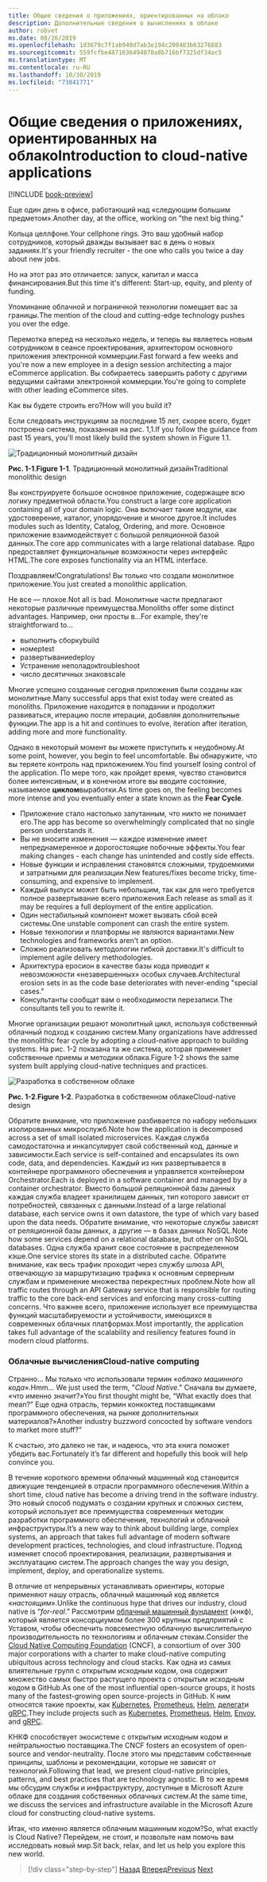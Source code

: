 ```yaml
---
title: Общие сведения о приложениях, ориентированных на облако
description: Дополнительные сведения о вычислениях в облаке
author: robvet
ms.date: 08/26/2019
ms.openlocfilehash: 1d3679c7f1ab940d7ab3e194c200483b63276883
ms.sourcegitcommit: 559fcfbe4871636494870a8b716bf7325df34ac5
ms.translationtype: MT
ms.contentlocale: ru-RU
ms.lasthandoff: 10/30/2019
ms.locfileid: "73841771"
---
```

# <a name="introduction-to-cloud-native-applications"></a><span data-ttu-id="ea27d-103">Общие сведения о приложениях, ориентированных на облако</span><span class="sxs-lookup"><span data-stu-id="ea27d-103">Introduction to cloud-native applications</span></span>

[!INCLUDE [book-preview](../../../includes/book-preview.md)]

<span data-ttu-id="ea27d-104">Еще один день в офисе, работающий над «следующим большим предметом».</span><span class="sxs-lookup"><span data-stu-id="ea27d-104">Another day, at the office, working on "the next big thing."</span></span>

<span data-ttu-id="ea27d-105">Кольца целлфоне.</span><span class="sxs-lookup"><span data-stu-id="ea27d-105">Your cellphone rings.</span></span> <span data-ttu-id="ea27d-106">Это ваш удобный набор сотрудников, который дважды вызывает вас в день о новых заданиях.</span><span class="sxs-lookup"><span data-stu-id="ea27d-106">It's your friendly recruiter - the one who calls you twice a day about new jobs.</span></span>

<span data-ttu-id="ea27d-107">Но на этот раз это отличается: запуск, капитал и масса финансирования.</span><span class="sxs-lookup"><span data-stu-id="ea27d-107">But this time it's different: Start-up, equity, and plenty of funding.</span></span>

<span data-ttu-id="ea27d-108">Упоминание облачной и пограничной технологии помещает вас за границы.</span><span class="sxs-lookup"><span data-stu-id="ea27d-108">The mention of the cloud and cutting-edge technology pushes you over the edge.</span></span>

<span data-ttu-id="ea27d-109">Перемотка вперед на несколько недель, и теперь вы являетесь новым сотрудником в сеансе проектирования, архитектором основного приложения электронной коммерции.</span><span class="sxs-lookup"><span data-stu-id="ea27d-109">Fast forward a few weeks and you're now a new employee in a design session architecting a major eCommerce application.</span></span> <span data-ttu-id="ea27d-110">Вы собираетесь завершить работу с другими ведущими сайтами электронной коммерции.</span><span class="sxs-lookup"><span data-stu-id="ea27d-110">You're going to complete with other leading eCommerce sites.</span></span>

<span data-ttu-id="ea27d-111">Как вы будете строить его?</span><span class="sxs-lookup"><span data-stu-id="ea27d-111">How will you build it?</span></span>

<span data-ttu-id="ea27d-112">Если следовать инструкциям за последние 15 лет, скорее всего, будет построена система, показанная на рис. 1,1.</span><span class="sxs-lookup"><span data-stu-id="ea27d-112">If you follow the guidance from past 15 years, you'll most likely build the system shown in Figure 1.1.</span></span>

![Традиционный монолитный дизайн](./media/monolithic-design.png)

<span data-ttu-id="ea27d-114">**Рис. 1-1**.</span><span class="sxs-lookup"><span data-stu-id="ea27d-114">**Figure 1-1**.</span></span> <span data-ttu-id="ea27d-115">Традиционный монолитный дизайн</span><span class="sxs-lookup"><span data-stu-id="ea27d-115">Traditional monolithic design</span></span>

<span data-ttu-id="ea27d-116">Вы конструируете большое основное приложение, содержащее всю логику предметной области.</span><span class="sxs-lookup"><span data-stu-id="ea27d-116">You construct a large core application containing all of your domain logic.</span></span> <span data-ttu-id="ea27d-117">Она включает такие модули, как удостоверение, каталог, упорядочение и многое другое.</span><span class="sxs-lookup"><span data-stu-id="ea27d-117">It includes modules such as Identity, Catalog, Ordering, and more.</span></span> <span data-ttu-id="ea27d-118">Основное приложение взаимодействует с большой реляционной базой данных.</span><span class="sxs-lookup"><span data-stu-id="ea27d-118">The core app communicates with a large relational database.</span></span> <span data-ttu-id="ea27d-119">Ядро предоставляет функциональные возможности через интерфейс HTML.</span><span class="sxs-lookup"><span data-stu-id="ea27d-119">The core exposes functionality via an HTML interface.</span></span>

<span data-ttu-id="ea27d-120">Поздравляем!</span><span class="sxs-lookup"><span data-stu-id="ea27d-120">Congratulations!</span></span>  <span data-ttu-id="ea27d-121">Вы только что создали монолитное приложение.</span><span class="sxs-lookup"><span data-stu-id="ea27d-121">You just created a monolithic application.</span></span>

<span data-ttu-id="ea27d-122">Не все — плохое.</span><span class="sxs-lookup"><span data-stu-id="ea27d-122">Not all is bad.</span></span> <span data-ttu-id="ea27d-123">Монолитные части предлагают некоторые различные преимущества.</span><span class="sxs-lookup"><span data-stu-id="ea27d-123">Monoliths offer some distinct advantages.</span></span> <span data-ttu-id="ea27d-124">Например, они просты в...</span><span class="sxs-lookup"><span data-stu-id="ea27d-124">For example, they're straightforward to...</span></span>

- <span data-ttu-id="ea27d-125">выполнить сборку</span><span class="sxs-lookup"><span data-stu-id="ea27d-125">build</span></span>
- <span data-ttu-id="ea27d-126">номер</span><span class="sxs-lookup"><span data-stu-id="ea27d-126">test</span></span>
- <span data-ttu-id="ea27d-127">развертывание</span><span class="sxs-lookup"><span data-stu-id="ea27d-127">deploy</span></span>
- <span data-ttu-id="ea27d-128">Устранение неполадок</span><span class="sxs-lookup"><span data-stu-id="ea27d-128">troubleshoot</span></span>
- <span data-ttu-id="ea27d-129">число десятичных знаков</span><span class="sxs-lookup"><span data-stu-id="ea27d-129">scale</span></span>

<span data-ttu-id="ea27d-130">Многие успешно созданные сегодня приложения были созданы как монолитные.</span><span class="sxs-lookup"><span data-stu-id="ea27d-130">Many successful apps that exist today were created as monoliths.</span></span> <span data-ttu-id="ea27d-131">Приложение находится в попадании и продолжит развиваться, итерацию после итерации, добавляя дополнительные функции.</span><span class="sxs-lookup"><span data-stu-id="ea27d-131">The app is a hit and continues to evolve, iteration after iteration, adding more and more functionality.</span></span>

<span data-ttu-id="ea27d-132">Однако в некоторый момент вы можете приступить к неудобному.</span><span class="sxs-lookup"><span data-stu-id="ea27d-132">At some point, however, you begin to feel uncomfortable.</span></span> <span data-ttu-id="ea27d-133">Вы обнаружите, что вы теряете контроль над приложением.</span><span class="sxs-lookup"><span data-stu-id="ea27d-133">You find yourself losing control of the application.</span></span> <span data-ttu-id="ea27d-134">По мере того, как пройдет время, чувство становится более интенсивным, и в конечном итоге вы вводите состояние, называемое **циклом**выработки.</span><span class="sxs-lookup"><span data-stu-id="ea27d-134">As time goes on, the feeling becomes more intense and you eventually enter a state known as the **Fear Cycle**.</span></span>

- <span data-ttu-id="ea27d-135">Приложение стало настолько запутанным, что никто не понимает его.</span><span class="sxs-lookup"><span data-stu-id="ea27d-135">The app has become so overwhelmingly complicated that no single person understands it.</span></span>
- <span data-ttu-id="ea27d-136">Вы не вносите изменения — каждое изменение имеет непреднамеренное и дорогостоящие побочные эффекты.</span><span class="sxs-lookup"><span data-stu-id="ea27d-136">You fear making changes - each change has unintended and costly side effects.</span></span>
- <span data-ttu-id="ea27d-137">Новые функции и исправления становятся сложными, трудоемкими и затратными для реализации.</span><span class="sxs-lookup"><span data-stu-id="ea27d-137">New features/fixes become tricky, time-consuming, and expensive to implement.</span></span>
- <span data-ttu-id="ea27d-138">Каждый выпуск может быть небольшим, так как для него требуется полное развертывание всего приложения.</span><span class="sxs-lookup"><span data-stu-id="ea27d-138">Each release as small as it may be requires a full deployment of the entire application.</span></span>
- <span data-ttu-id="ea27d-139">Один нестабильный компонент может вызвать сбой всей системы.</span><span class="sxs-lookup"><span data-stu-id="ea27d-139">One unstable component can crash the entire system.</span></span>
- <span data-ttu-id="ea27d-140">Новые технологии и платформы не являются вариантами.</span><span class="sxs-lookup"><span data-stu-id="ea27d-140">New technologies and frameworks aren't an option.</span></span>
- <span data-ttu-id="ea27d-141">Сложно реализовать методологии гибкой доставки.</span><span class="sxs-lookup"><span data-stu-id="ea27d-141">It's difficult to implement agile delivery methodologies.</span></span>
- <span data-ttu-id="ea27d-142">Архитектура еросион в качестве базы кода приводит к невозможности «незавершенных» особых случаев.</span><span class="sxs-lookup"><span data-stu-id="ea27d-142">Architectural erosion sets in as the code base deteriorates with never-ending "special cases."</span></span>
- <span data-ttu-id="ea27d-143">Консультанты сообщат вам о необходимости перезаписи.</span><span class="sxs-lookup"><span data-stu-id="ea27d-143">The consultants tell you to rewrite it.</span></span>

<span data-ttu-id="ea27d-144">Многие организации решают монолитный цикл, используя собственный облачный подход к созданию систем.</span><span class="sxs-lookup"><span data-stu-id="ea27d-144">Many organizations have addressed the monolithic fear cycle by adopting a cloud-native approach to building systems.</span></span> <span data-ttu-id="ea27d-145">На рис. 1-2 показана та же система, которая применяет собственные приемы и методики облака.</span><span class="sxs-lookup"><span data-stu-id="ea27d-145">Figure 1-2 shows the same system built applying cloud-native techniques and practices.</span></span>

![Разработка в собственном облаке](./media/cloud-native-design.png)

<span data-ttu-id="ea27d-147">**Рис. 1-2**.</span><span class="sxs-lookup"><span data-stu-id="ea27d-147">**Figure 1-2**.</span></span> <span data-ttu-id="ea27d-148">Разработка в собственном облаке</span><span class="sxs-lookup"><span data-stu-id="ea27d-148">Cloud-native design</span></span>

<span data-ttu-id="ea27d-149">Обратите внимание, что приложение разбивается по набору небольших изолированных микрослужб.</span><span class="sxs-lookup"><span data-stu-id="ea27d-149">Note how the application is decomposed across a set of small isolated microservices.</span></span> <span data-ttu-id="ea27d-150">Каждая служба самодостаточна и инкапсулирует свой собственный код, данные и зависимости.</span><span class="sxs-lookup"><span data-stu-id="ea27d-150">Each service is self-contained and encapsulates its own code, data, and dependencies.</span></span> <span data-ttu-id="ea27d-151">Каждый из них развертывается в контейнере программного обеспечения и управляется контейнером Orchestrator.</span><span class="sxs-lookup"><span data-stu-id="ea27d-151">Each is deployed in a software container and managed by a container orchestrator.</span></span> <span data-ttu-id="ea27d-152">Вместо большой реляционной базы данных каждая служба владеет хранилищем данных, тип которого зависит от потребностей, связанных с данными.</span><span class="sxs-lookup"><span data-stu-id="ea27d-152">Instead of a large relational database, each service owns it own datastore, the type of which vary based upon the data needs.</span></span> <span data-ttu-id="ea27d-153">Обратите внимание, что некоторые службы зависят от реляционной базы данных, а другие — в базах данных NoSQL.</span><span class="sxs-lookup"><span data-stu-id="ea27d-153">Note how some services depend on a relational database, but other on NoSQL databases.</span></span> <span data-ttu-id="ea27d-154">Одна служба хранит свое состояние в распределенном кэше.</span><span class="sxs-lookup"><span data-stu-id="ea27d-154">One service stores its state in a distributed cache.</span></span> <span data-ttu-id="ea27d-155">Обратите внимание, как весь трафик проходит через службу шлюза API, отвечающую за маршрутизацию трафика к основным серверным службам и применение множества перекрестных проблем.</span><span class="sxs-lookup"><span data-stu-id="ea27d-155">Note how all traffic routes through an API Gateway service that is responsible for routing traffic to the core back-end services  and enforcing many cross-cutting concerns.</span></span> <span data-ttu-id="ea27d-156">Что важнее всего, приложение использует все преимущества функций масштабируемости и устойчивости, имеющихся в современных облачных платформах.</span><span class="sxs-lookup"><span data-stu-id="ea27d-156">Most importantly, the application takes full advantage of the scalability and resiliency features found in modern cloud platforms.</span></span>

### <a name="cloud-native-computing"></a><span data-ttu-id="ea27d-157">Облачные вычисления</span><span class="sxs-lookup"><span data-stu-id="ea27d-157">Cloud-native computing</span></span>

<span data-ttu-id="ea27d-158">Странно... Мы только что использовали термин «*облако машинного кода*».</span><span class="sxs-lookup"><span data-stu-id="ea27d-158">Hmm... We just used the term, "*Cloud Native*."</span></span> <span data-ttu-id="ea27d-159">Сначала вы думаете, «что именно значит?»</span><span class="sxs-lookup"><span data-stu-id="ea27d-159">You first thought might be, “What exactly does that mean?”</span></span> <span data-ttu-id="ea27d-160">Еще одна отрасль, термин конкоктед поставщиками программного обеспечения, на рынке дополнительных материалов?»</span><span class="sxs-lookup"><span data-stu-id="ea27d-160">Another industry buzzword concocted by software vendors to market more stuff?”</span></span>

<span data-ttu-id="ea27d-161">К счастью, это далеко не так, и надеюсь, что эта книга поможет убедить вас.</span><span class="sxs-lookup"><span data-stu-id="ea27d-161">Fortunately it’s far different and hopefully this book will help convince you.</span></span>

<span data-ttu-id="ea27d-162">В течение короткого времени облачный машинный код становится движущие тенденцией в отрасли программного обеспечения.</span><span class="sxs-lookup"><span data-stu-id="ea27d-162">Within a short time, cloud native has become a driving trend in the software industry.</span></span> <span data-ttu-id="ea27d-163">Это новый способ подумать о создании крупных и сложных систем, который использует все преимущества современных методик разработки программного обеспечения, технологий и облачной инфраструктуры.</span><span class="sxs-lookup"><span data-stu-id="ea27d-163">It’s a new way to think about building large, complex systems, an approach that takes full advantage of modern software development practices, technologies, and cloud infrastructure.</span></span> <span data-ttu-id="ea27d-164">Подход изменяет способ проектирования, реализации, развертывания и эксплуатацию систем.</span><span class="sxs-lookup"><span data-stu-id="ea27d-164">The approach changes the way you design, implement, deploy, and operationalize systems.</span></span>

<span data-ttu-id="ea27d-165">В отличие от непрерывных устанавливать ориентиры, которые применяют нашу отрасль, облачный машинный код является «*настоящим*».</span><span class="sxs-lookup"><span data-stu-id="ea27d-165">Unlike the continuous hype that drives our industry, cloud native is “*for-real*.”</span></span> <span data-ttu-id="ea27d-166">Рассмотрим [облачный машинный фундамент](https://www.cncf.io/) (кнкф), который является консорциумом более 300 крупных предприятий с Уставом, чтобы обеспечить повсеместную облачную вычислительную производительность по технологиям и облачным стекам.</span><span class="sxs-lookup"><span data-stu-id="ea27d-166">Consider the [Cloud Native Computing Foundation](https://www.cncf.io/) (CNCF), a consortium of over 300 major corporations with a charter to make cloud-native computing ubiquitous across technology and cloud stacks.</span></span> <span data-ttu-id="ea27d-167">Как одна из самых влиятельные групп с открытым исходным кодом, она содержит множество самых быстро растущего проекта с открытым исходным кодом в GitHub.</span><span class="sxs-lookup"><span data-stu-id="ea27d-167">As one of the most influential open-source groups, it hosts many of the fastest-growing open source-projects in GitHub.</span></span> <span data-ttu-id="ea27d-168">К ним относятся такие проекты, как [Kubernetes](https://kubernetes.io/), [Prometheus](https://prometheus.io/), [Helm](https://helm.sh/), [делегат](https://www.envoyproxy.io/)и [gRPC](https://grpc.io/).</span><span class="sxs-lookup"><span data-stu-id="ea27d-168">They include projects such as [Kubernetes](https://kubernetes.io/), [Prometheus](https://prometheus.io/), [Helm](https://helm.sh/), [Envoy](https://www.envoyproxy.io/), and [gRPC](https://grpc.io/).</span></span>

<span data-ttu-id="ea27d-169">КНКФ способствует экосистеме с открытым исходным кодом и нейтральностью поставщика.</span><span class="sxs-lookup"><span data-stu-id="ea27d-169">The CNCF fosters an ecosystem of open-source and vendor-neutrality.</span></span> <span data-ttu-id="ea27d-170">После этого мы представим собственные принципы, шаблоны и рекомендации, которые не зависят от технологий.</span><span class="sxs-lookup"><span data-stu-id="ea27d-170">Following that lead, we present cloud-native principles, patterns, and best practices that are technology agnostic.</span></span> <span data-ttu-id="ea27d-171">В то же время мы обсудим службы и инфраструктуру, доступные в Microsoft Azure облаке для создания собственных облачных систем.</span><span class="sxs-lookup"><span data-stu-id="ea27d-171">At the same time, we discuss the services and infrastructure available in the Microsoft Azure cloud for constructing cloud-native systems.</span></span>

<span data-ttu-id="ea27d-172">Итак, что именно является облачным машинным кодом?</span><span class="sxs-lookup"><span data-stu-id="ea27d-172">So, what exactly is Cloud Native?</span></span> <span data-ttu-id="ea27d-173">Перейдем, не стоит, и позвольте нам помочь вам исследовать новый мир.</span><span class="sxs-lookup"><span data-stu-id="ea27d-173">Sit back, relax, and let us help you explore this new world.</span></span>

>[!div class="step-by-step"]
><span data-ttu-id="ea27d-174">[Назад](index.md)
>[Вперед](definition.md)</span><span class="sxs-lookup"><span data-stu-id="ea27d-174">[Previous](index.md)
[Next](definition.md)</span></span>
